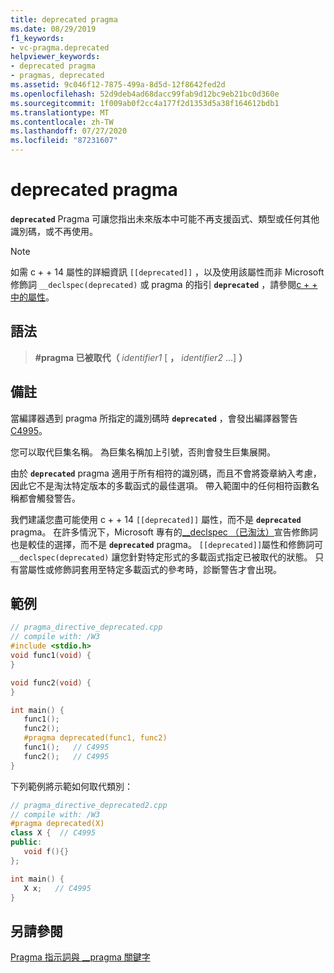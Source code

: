 ```yaml
---
title: deprecated pragma
ms.date: 08/29/2019
f1_keywords:
- vc-pragma.deprecated
helpviewer_keywords:
- deprecated pragma
- pragmas, deprecated
ms.assetid: 9c046f12-7875-499a-8d5d-12f8642fed2d
ms.openlocfilehash: 52d9deb4ad68dacc99fab9d12bc9eb21bc0d360e
ms.sourcegitcommit: 1f009ab0f2cc4a177f2d1353d5a38f164612bdb1
ms.translationtype: MT
ms.contentlocale: zh-TW
ms.lasthandoff: 07/27/2020
ms.locfileid: "87231607"
---
```

# <a name="deprecated-pragma"></a>deprecated pragma

**`deprecated`** Pragma 可讓您指出未來版本中可能不再支援函式、類型或任何其他識別碼，或不再使用。

> [!NOTE]
> 如需 c + + 14 屬性的詳細資訊 `[[deprecated]]` ，以及使用該屬性而非 Microsoft 修飾詞 `__declspec(deprecated)` 或 pragma 的指引 **`deprecated`** ，請參閱[c + + 中的屬性](../cpp/attributes.md)。

## <a name="syntax"></a>語法

> **#pragma 已被取代（** *identifier1* [ **，** *identifier2* ...] **）**

## <a name="remarks"></a>備註

當編譯器遇到 pragma 所指定的識別碼時 **`deprecated`** ，會發出編譯器警告[C4995](../error-messages/compiler-warnings/compiler-warning-level-3-c4995.md)。

您可以取代巨集名稱。 為巨集名稱加上引號，否則會發生巨集展開。

由於 **`deprecated`** pragma 適用于所有相符的識別碼，而且不會將簽章納入考慮，因此它不是淘汰特定版本的多載函式的最佳選項。 帶入範圍中的任何相符函數名稱都會觸發警告。

我們建議您盡可能使用 c + + 14 `[[deprecated]]` 屬性，而不是 **`deprecated`** pragma。 在許多情況下，Microsoft 專有的[__declspec （已淘汰）](../cpp/deprecated-cpp.md)宣告修飾詞也是較佳的選擇，而不是 **`deprecated`** pragma。 `[[deprecated]]`屬性和修飾詞可 `__declspec(deprecated)` 讓您針對特定形式的多載函式指定已被取代的狀態。 只有當屬性或修飾詞套用至特定多載函式的參考時，診斷警告才會出現。

## <a name="example"></a>範例

```cpp
// pragma_directive_deprecated.cpp
// compile with: /W3
#include <stdio.h>
void func1(void) {
}

void func2(void) {
}

int main() {
   func1();
   func2();
   #pragma deprecated(func1, func2)
   func1();   // C4995
   func2();   // C4995
}
```

下列範例將示範如何取代類別：

```cpp
// pragma_directive_deprecated2.cpp
// compile with: /W3
#pragma deprecated(X)
class X {  // C4995
public:
   void f(){}
};

int main() {
   X x;   // C4995
}
```

## <a name="see-also"></a>另請參閱

[Pragma 指示詞與 __pragma 關鍵字](../preprocessor/pragma-directives-and-the-pragma-keyword.md)
